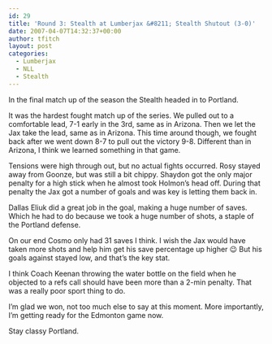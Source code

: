 ```yaml
---
id: 29
title: 'Round 3: Stealth at Lumberjax &#8211; Stealth Shutout (3-0)'
date: 2007-04-07T14:32:37+00:00
author: tfitch
layout: post
categories:
  - Lumberjax
  - NLL
  - Stealth
---
```

In the final match up of the season the Stealth headed in to Portland.

It was the hardest fought match up of the series. We pulled out to a comfortable lead, 7-1 early in the 3rd, same as in Arizona. Then we let the Jax take the lead, same as in Arizona. This time around though, we fought back after we went down 8-7 to pull out the victory 9-8. Different than in Arizona, I think we learned something in that game.

Tensions were high through out, but no actual fights occurred. Rosy stayed away from Goonze, but was still a bit chippy. Shaydon got the only major penalty for a high stick when he almost took Holmon&#8217;s head off. During that penalty the Jax got a number of goals and was key is letting them back in.

Dallas Eliuk did a great job in the goal, making a huge number of saves. Which he had to do because we took a huge number of shots, a staple of the Portland defense.

On our end Cosmo only had 31 saves I think. I wish the Jax would have taken more shots and help him get his save percentage up higher 😉 But his goals against stayed low, and that&#8217;s the key stat.

I think Coach Keenan throwing the water bottle on the field when he objected to a refs call should have been more than a 2-min penalty. That was a really poor sport thing to do.

I&#8217;m glad we won, not too much else to say at this moment. More importantly, I&#8217;m getting ready for the Edmonton game now.

Stay classy Portland.
